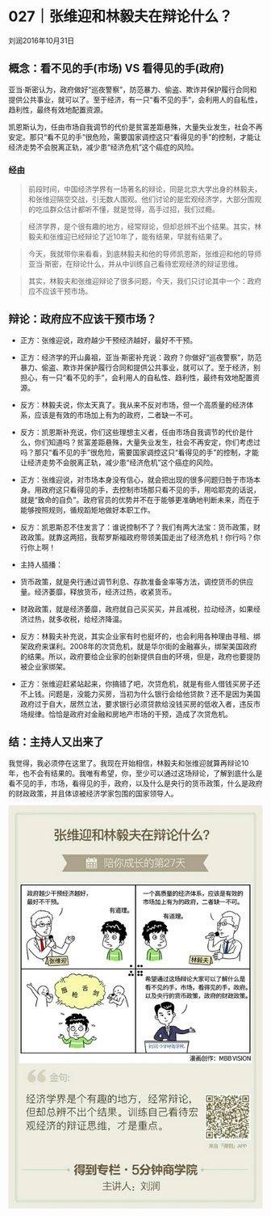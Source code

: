 # 027｜张维迎和林毅夫在辩论什么？
刘润2016年10月31日

## 概念：看不见的手(市场) VS 看得见的手(政府)

亚当·斯密认为，政府做好“巡夜警察”，防范暴力、偷盗、欺诈并保护履行合同和提供公共事业，就可以了。至于经济，有一只“看不见的手”，会利用人的自私性，趋利性，最终有效地配置资源。

凯恩斯认为，任由市场自我调节的代价是贫富差距悬殊，大量失业发生，社会不再安定。那只“看不见的手”很危险，需要国家调控这只“看得见的手”的控制，才能让经济走势不会脱离正轨，减少患“经济危机”这个癌症的风险。

### 经由

>前段时间，中国经济学界有一场著名的辩论，同是北京大学出身的林毅夫，和张维迎隔空交战，引无数人围观。他们讨论的是宏观经济学，大部分围观的吃瓜群众估计都听不懂，就是觉得，高手过招，我们过瘾。

>经济学界，是个很有趣的地方，经常辩论，但却总辨不出个结果。其实，林毅夫和张维迎已经辩论了近10年了，能有结果，早就有结果了。

>今天，我就带你来看看，到底林毅夫和他的导师凯恩斯，张维迎和他的导师亚当·斯密，在辩论什么，并从中训练自己看待宏观经济的辩证思维。

>其实，林毅夫和张维迎辩论了很多问题，今天，我们只讨论其中一个：政府应不应该干预市场。

## 辩论：政府应不应该干预市场？

- 正方：张维迎说，政府越少干预经济越好，最好不干预。
- 正方：经济学的开山鼻祖，亚当·斯密补充说：政府？你做好“巡夜警察”，防范暴力、偷盗、欺诈并保护履行合同和提供公共事业，就可以了。至于经济，别担心，有一只“看不见的手”，会利用人的自私性、趋利性，最终有效地配置资源。
- 反方：林毅夫说，你太天真了。我从来不反对市场，但一个高质量的经济体系，应该是有效的市场加上有为的政府，二者缺一不可。
- 反方：凯恩斯补充说，你们这些理想主义者，任由市场自我调节的代价是什么，你们知道吗？贫富差距悬殊，大量失业发生，社会不再安定，你们考虑过吗？那只“看不见的手”很危险，需要国家调控这只“看得见的手”的控制，才能让经济走势不会脱离正轨，减少患“经济危机”这个癌症的风险。
- 正方：张维迎说，对市场本身没有信心，就会把出现的很多问题归咎于市场本身。用政府这只看得见的手，去控制市场那只看不见的手，用哈耶克的话说，就是“致命的自负”。政府官员的优势并不在于能够更准确地判断未来，而在于能够按照规则，循规蹈矩地做好本职工作。
- 反方：凯恩斯忍不住发言了：谁说控制不了？我们有两大法宝：货币政策，财政政策。就靠这两招，我帮罗斯福政府带领美国走出了经济危机！你行吗？你行你上啊！

- 主持人插播：
 - 货币政策，就是央行通过调节利息、存款准备金率等方法，调控货币的供应量。经济萎靡，释放货币，经济过热，收紧货币。
 - 财政政策，就是经济萎靡，政府就自己买买买，并且减税，拉动经济，如果经济过热，就多收税，给经济降温。

- 反方：林毅夫补充说，其实企业家有时也挺坏的，也会利用各种理由寻租、绑架政府来谋利。2008年的次贷危机，就是华尔街的金融寡头，绑架美国政府的结果。所以，政府要给企业家的创新提供自由的环境，但是，政府也要提防被企业家绑架。
- 正方：张维迎赶紧站起来，你搞错了吧，次贷危机，就是有些人借钱买房子还不上钱。问题是，没能力买房，当初为什么银行会给他贷款？还不是因为美国政府过于自大，居然立法，要求银行必须贷款给没钱买房的低收入者，违反市场规律。恰恰是政府对金融和房地产市场的干预，造成了次贷危机。

## 结：主持人又出来了

我觉得，我必须停在这里了。我现在开始相信，林毅夫和张维迎就算再辩论10年，也不会有结果的。我唯有希望，你，至少可以通过这场辩论，了解到底什么是看不见的手，市场，看得见的手，政府，以及什么是央行的货币政策，什么是政府的财政政策，并且体谅被经济学家包围的国家领导人。

![](./_image/2017-08-04-11-32-39.jpg)
